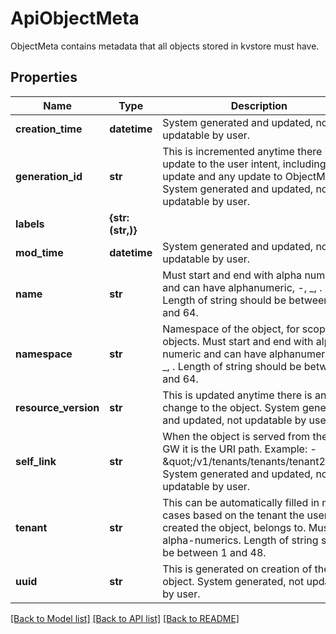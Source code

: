 # ApiObjectMeta

ObjectMeta contains metadata that all objects stored in kvstore must have.
## Properties
Name | Type | Description | Notes
------------ | ------------- | ------------- | -------------
**creation_time** | **datetime** | System generated and updated, not updatable by user. | [optional] 
**generation_id** | **str** | This is incremented anytime there is an update to the user intent, including Spec update and any update to ObjectMeta. System generated and updated, not updatable by user. | [optional] 
**labels** | **{str: (str,)}** |  | [optional] 
**mod_time** | **datetime** | System generated and updated, not updatable by user. | [optional] 
**name** | **str** | Must start and end with alpha numeric and can have alphanumeric, -, _, . Length of string should be between 2 and 64. | [optional] 
**namespace** | **str** | Namespace of the object, for scoped objects. Must start and end with alpha numeric and can have alphanumeric, -, _, . Length of string should be between 2 and 64. | [optional] 
**resource_version** | **str** | This is updated anytime there is any change to the object. System generated and updated, not updatable by user. | [optional] 
**self_link** | **str** | When the object is served from the API-GW it is the URI path. Example: - \&quot;/v1/tenants/tenants/tenant2\&quot; System generated and updated, not updatable by user. | [optional] 
**tenant** | **str** | This can be automatically filled in many cases based on the tenant the user, who created the object, belongs to. Must be alpha-numerics. Length of string should be between 1 and 48. | [optional] 
**uuid** | **str** | This is generated on creation of the object. System generated, not updatable by user. | [optional] 

[[Back to Model list]](../README.md#documentation-for-models) [[Back to API list]](../README.md#documentation-for-api-endpoints) [[Back to README]](../README.md)


